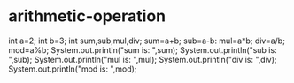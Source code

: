 # arithmetic-operation
int a=2;
int b=3;
int sum,sub,mul,div;
sum=a+b;
sub=a-b:
mul=a*b;
div=a/b;
mod=a%b;
System.out.println("sum is: ",sum);
System.out.println("sub is: ",sub);
System.out.println("mul is: ",mul);
System.out.println("div is: ",div);
System.out.println("mod is: ",mod);

